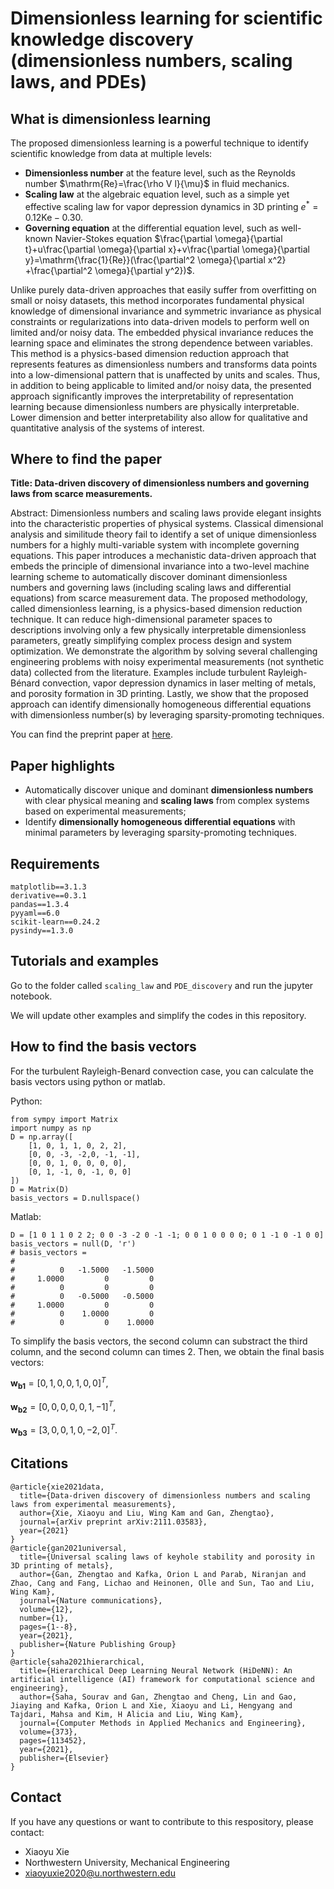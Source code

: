 # Dimensionless learning for scientific knowledge discovery (dimensionless numbers, scaling laws, and PDEs)

## What is dimensionless learning

The proposed dimensionless learning is a powerful technique to identify scientific knowledge from data at multiple levels: 

- **Dimensionless number** at the feature level, such as the Reynolds number $\mathrm{Re}=\frac{\rho V l}{\mu}$ in fluid mechanics.
- **Scaling law** at the algebraic equation level, such as a simple yet effective scaling law for vapor depression dynamics in 3D printing $e^*=0.12\mathrm{Ke}-0.30$.
- **Governing equation** at the differential equation level, such as well-known Navier-Stokes equation $\frac{\partial \omega}{\partial t}+u\frac{\partial \omega}{\partial x}+v\frac{\partial \omega}{\partial y}=\mathrm{\frac{1}{Re}}(\frac{\partial^2 \omega}{\partial x^2} +\frac{\partial^2 \omega}{\partial y^2})$.

Unlike purely data-driven approaches that easily suffer from overfitting on small or noisy datasets, this method incorporates fundamental physical knowledge of dimensional invariance and symmetric invariance as physical constraints or regularizations into data-driven models to perform well on limited and/or noisy data. The embedded physical invariance reduces the learning space and eliminates the strong dependence between variables. This method is a physics-based dimension reduction approach that represents features as dimensionless numbers and transforms data points into a low-dimensional pattern that is unaffected by units and scales. Thus, in addition to being applicable to limited and/or noisy data, the presented approach significantly improves the interpretability of representation learning because dimensionless numbers are physically interpretable. Lower dimension and better interpretability also allow for qualitative and quantitative analysis of the systems of interest. 

## Where to find the paper

**Title: Data-driven discovery of dimensionless numbers and governing laws from scarce measurements.** 

Abstract:
Dimensionless numbers and scaling laws provide elegant insights into the characteristic properties of physical systems. Classical dimensional analysis and similitude theory fail to identify a set of unique dimensionless numbers for a highly multi-variable system with incomplete governing equations. This paper introduces a mechanistic data-driven approach that embeds the principle of dimensional invariance into a two-level machine learning scheme to automatically discover dominant dimensionless numbers and governing laws (including scaling laws and differential equations) from scarce measurement data. The proposed methodology, called dimensionless learning, is a physics-based dimension reduction technique. It can reduce high-dimensional parameter spaces to descriptions involving only a few physically interpretable dimensionless parameters, greatly simplifying complex process design and system optimization. We demonstrate the algorithm by solving several challenging engineering problems with noisy experimental measurements (not synthetic data) collected from the literature. Examples include turbulent Rayleigh-Bénard convection, vapor depression dynamics in laser melting of metals, and porosity formation in 3D printing. Lastly, we show that the proposed approach can identify dimensionally homogeneous differential equations with dimensionless number(s) by leveraging sparsity-promoting techniques.

You can find the preprint paper at [here](http://arxiv.org/abs/2111.03583).

## Paper highlights

- Automatically discover unique and dominant **dimensionless numbers** with clear physical meaning and **scaling laws** from complex systems based on experimental measurements;
- Identify **dimensionally homogeneous differential equations** with minimal parameters by leveraging sparsity-promoting techniques.

## Requirements
```
matplotlib==3.1.3
derivative==0.3.1
pandas==1.3.4
pyyaml==6.0
scikit-learn==0.24.2
pysindy==1.3.0
```

## Tutorials and examples

Go to the folder called `scaling_law` and `PDE_discovery` and run the jupyter notebook.

We will update other examples and simplify the codes in this repository.

## How to find the basis vectors
For the turbulent Rayleigh-Benard convection case, you can calculate the basis vectors using python or matlab.

Python:
```
from sympy import Matrix
import numpy as np
D = np.array([
    [1, 0, 1, 1, 0, 2, 2], 
    [0, 0, -3, -2,0, -1, -1], 
    [0, 0, 1, 0, 0, 0, 0], 
    [0, 1, -1, 0, -1, 0, 0]
])
D = Matrix(D)
basis_vectors = D.nullspace()
```

Matlab:
```
D = [1 0 1 1 0 2 2; 0 0 -3 -2 0 -1 -1; 0 0 1 0 0 0 0; 0 1 -1 0 -1 0 0]
basis_vectors = null(D, 'r')
# basis_vectors =
# 
#          0   -1.5000   -1.5000
#     1.0000         0         0
#          0         0         0
#          0   -0.5000   -0.5000
#     1.0000         0         0
#          0    1.0000         0
#          0         0    1.0000
```
To simplify the basis vectors, the second column can substract the third column, and the second column can times 2. Then, we obtain the final basis vectors:

$\boldsymbol{w_{b1}} = [0,1,0,0,1,0,0]^T,$

$\boldsymbol{w_{b2}} = [0,0,0,0,0,1,-1]^T,$

$\boldsymbol{w_{b3}} = [3,0,0,1,0,-2,0]^T.$


## Citations

```
@article{xie2021data,
  title={Data-driven discovery of dimensionless numbers and scaling laws from experimental measurements},
  author={Xie, Xiaoyu and Liu, Wing Kam and Gan, Zhengtao},
  journal={arXiv preprint arXiv:2111.03583},
  year={2021}
}
@article{gan2021universal,
  title={Universal scaling laws of keyhole stability and porosity in 3D printing of metals},
  author={Gan, Zhengtao and Kafka, Orion L and Parab, Niranjan and Zhao, Cang and Fang, Lichao and Heinonen, Olle and Sun, Tao and Liu, Wing Kam},
  journal={Nature communications},
  volume={12},
  number={1},
  pages={1--8},
  year={2021},
  publisher={Nature Publishing Group}
}
@article{saha2021hierarchical,
  title={Hierarchical Deep Learning Neural Network (HiDeNN): An artificial intelligence (AI) framework for computational science and engineering},
  author={Saha, Sourav and Gan, Zhengtao and Cheng, Lin and Gao, Jiaying and Kafka, Orion L and Xie, Xiaoyu and Li, Hengyang and Tajdari, Mahsa and Kim, H Alicia and Liu, Wing Kam},
  journal={Computer Methods in Applied Mechanics and Engineering},
  volume={373},
  pages={113452},
  year={2021},
  publisher={Elsevier}
}
```

## Contact
If you have any questions or want to contribute to this respository, please contact: 
- Xiaoyu Xie
- Northwestern University, Mechanical Engineering
- xiaoyuxie2020@u.northwestern.edu
